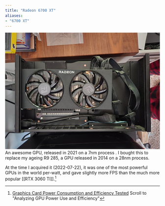 ```yaml
---
title: "Radeon 6700 XT"
aliases:
- "6700 XT"
---
```

![](notes/images/6700xt.jpg)
An awesome GPU, released in 2021 on a 7nm process . I bought this to replace my ageing R9 285, a GPU released in 2014 on a 28nm process.

At the time I acquired it (2022-07-22), it was one of the most powerful GPUs in the world per-watt, and gave slightly more FPS than the much more popular [[RTX 3060 TI]].[^1]



[^1]: [Graphics Card Power Consumption and Efficiency Tested](https://www.tomshardware.com/features/graphics-card-power-consumption-tested) Scroll to "Analyzing GPU Power Use and Efficiency" 